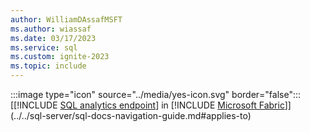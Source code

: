 ```yaml
---
author: WilliamDAssafMSFT
ms.author: wiassaf
ms.date: 03/17/2023
ms.service: sql
ms.custom: ignite-2023
ms.topic: include
---
```

:::image type="icon" source="../media/yes-icon.svg" border="false"::: [[!INCLUDE [SQL analytics endpoint](../fabric-se.md)] in [!INCLUDE [Microsoft Fabric](../fabric.md)]](../../sql-server/sql-docs-navigation-guide.md#applies-to)
